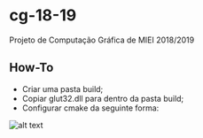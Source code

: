 # cg-18-19
Projeto de Computação Gráfica de MIEI 2018/2019

## How-To
- Criar uma pasta build;
- Copiar glut32.dll para dentro da pasta build;
- Configurar cmake da seguinte forma:

![alt text](https://i.ibb.co/z5hNcJN/git.png)